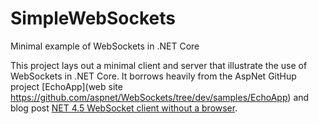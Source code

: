 # SimpleWebSockets
Minimal example of WebSockets in .NET Core

This project lays out a minimal client and server that illustrate the use of WebSockets
in .NET Core. It borrows heavily from the AspNet GitHup project
[EchoApp](web site https://github.com/aspnet/WebSockets/tree/dev/samples/EchoApp) and
blog post
[NET 4.5 WebSocket client without a browser](http://itq.nl/net-4-5-websocket-client-without-a-browser/).
